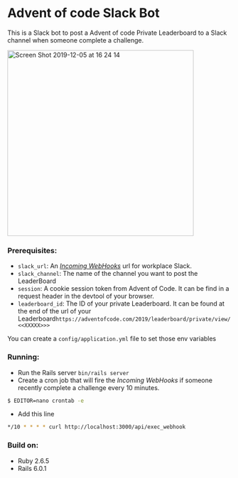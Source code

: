 # Advent of code Slack Bot

This is a Slack bot to post a Advent of code Private Leaderboard to a Slack channel
when someone complete a challenge.

<img width="419" alt="Screen Shot 2019-12-05 at 16 24 14" src="https://user-images.githubusercontent.com/7858787/70275316-ea725880-177b-11ea-88c3-f27eec8afd19.png">

### Prerequisites:
* `slack_url`: An [_Incoming WebHooks_](https://my.slack.com/services/new/incoming-webhook/) url for workplace Slack.
* `slack_channel`: The name of the channel you want to post the LeaderBoard
* `session`: A cookie session token from Advent of Code. It can be find in a request header in the devtool
of your browser.
* `leaderboard_id`: The ID of your private Leaderboard. It can be found at the end of the url of
 your Leaderboard`https://adventofcode.com/2019/leaderboard/private/view/<<XXXXX>>>`
 
 You can create a `config/application.yml` file to set those env variables
 
### Running:
* Run the Rails server `bin/rails server`
* Create a cron job that will fire the _Incoming WebHooks_ if someone recently
complete a challenge every 10 minutes.

```bash
$ EDITOR=nano crontab -e
```

* Add this line
```bash
*/10 * * * * curl http://localhost:3000/api/exec_webhook
```

### Build on: 
* Ruby 2.6.5
* Rails 6.0.1
